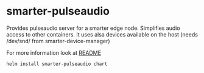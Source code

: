 # smarter-pulseaudio

Provides pulseaudio server for a smarter edge node. Simplifies audio access to other containers.
It uses alsa devices available on the host (needs /dev/snd/ from smarter-device-manager)

For more information look at [README](https://gitlab.com/smarter-project/edge-workloads/pulseaudio.git)

```console
helm install smarter-pulseaudio chart
```

